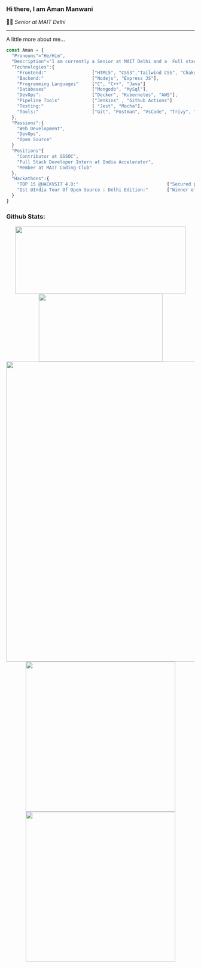 ### Hi there, I am Aman Manwani

👨‍🎓 _Senior at MAIT Delhi_

<hr>
A little more about me...

```javascript
const Aman = {
  "Pronouns"="He/Him",
  "Description"="I am currently a Senior at MAIT Delhi and a  Full stack MERN web developer."
  "Technologies":{
    "Frontend:"                 ["HTML5", "CSS3","Tailwind CSS", "Chakra UI" ,"JavaScript", "React JS", "Typescript", "Next JS"],
    "Backend:"                  ["Nodejs", "Express JS"],
    "Programming Languages"     ["C", "C++", "Java"]
    "Databases"                 ["Mongodb", "MySql"],
    "DevOps":                   ["Docker", "Kubernetes", "AWS"],
    "Pipeline Tools"            ["Jenkins" , "Github Actions"]
    "Testing:"                  [ "Jest", "Mocha"],
    "Tools:"                    ["Git", "Postman", "VsCode", "Trivy", "Sonarqube"]
  },
  "Passions":{
    "Web Development",
    "DevOps",
    "Open Source"
  }
  "Positions"{
    "Contributor at GSSOC",
    "Full Stack Developer Intern at India Accelerator",
    "Member at MAIT Coding Club"
  },
  "Hackathons":{
    "TOP 15 @HACKVSIT 4.O:"                                 ["Secured position under top 15 teams among 250 individuals and 65 teams."],
    "Ist @India Tour Of Open Source : Delhi Edition:"       ["Winner of the hackathon among 452 individuals and 92 teams."]
  }
}
```
<h3>Github Stats:</h3>
<p align="center">
  
<!-- Github Stats + Top Langs -->
  
 <img height="180em" width="456em" src="https://github-readme-stats.vercel.app/api?username=Aman-Manwani&show_icons=true&hide_border=true"/>
  <img height="180em" width="331em" src="https://github-readme-stats.vercel.app/api/top-langs/?username=Aman-Manwani&layout=compact&langs_count=8"/>

<!-- Github Stats + Streaks -->
  <img src = "https://activity-graph.herokuapp.com/graph?username=Aman-Manwani&theme=react-dark&hide_border=true&area=true" width = 800>
  <img src = "https://github-readme-stats.vercel.app/api?username=Aman-Manwani&show_icons=true&theme=dark&hide_border=true" width = 400>
  <img src = "https://github-readme-streak-stats.herokuapp.com?user=Aman-Manwani&theme=dark&hide_border=true" width = 400>
  
</p>
